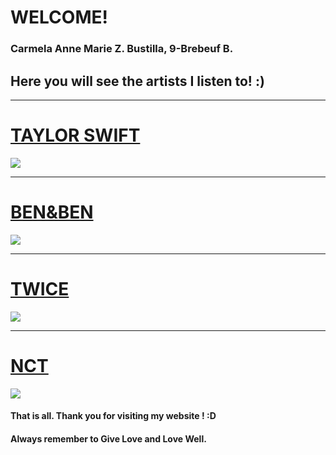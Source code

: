 # WELCOME!
### Carmela Anne Marie Z. Bustilla, 9-Brebeuf B.

## Here you will see the artists I listen to! :)
---
# **[TAYLOR SWIFT](https://open.spotify.com/artist/06HL4z0CvFAxyc27GXpf02?si=CBE3_BKVSimDTJnWcgWEsw)**
![](https://media.pitchfork.com/photos/5f1e2abad421092dd8f6c7ca/1:1/w_320,c_limit/Taylor_Swift_folklore.jpeg)

---
# [**BEN&BEN**](https://open.spotify.com/artist/4DAcJXcjX0zlQAZAPAx4Zb?si=2iCy11ZGSTm-v7nZ1KFkwA)
![](https://www.cnnphilippines.com/.imaging/mte/demo-cnn-new/750x450/dam/cnn/2020/12/2/Ben---Ben_CNNPH.jpg/jcr:content/Ben-&-Ben_CNNPH.jpg)

---
# [**TWICE**](https://open.spotify.com/artist/7n2Ycct7Beij7Dj7meI4X0?si=nAHD8bW5TTCyJv7oSUwVKQ)
![](https://i.pinimg.com/originals/bf/57/6f/bf576fd59bd0a63482f956291c1c804e.jpg)

---
# [**NCT**](https://open.spotify.com/artist/48eO052eSDcn8aTxiv6QaG?si=AFPVhLw0SfSTpEzIPzjmFA)
![](https://i.pinimg.com/originals/bc/fc/96/bcfc96f42c05376e18cf8fce2ecf40c4.jpg)


#### That is all. Thank you for visiting my website ! :D
#### Always remember to **Give Love and Love Well**.

